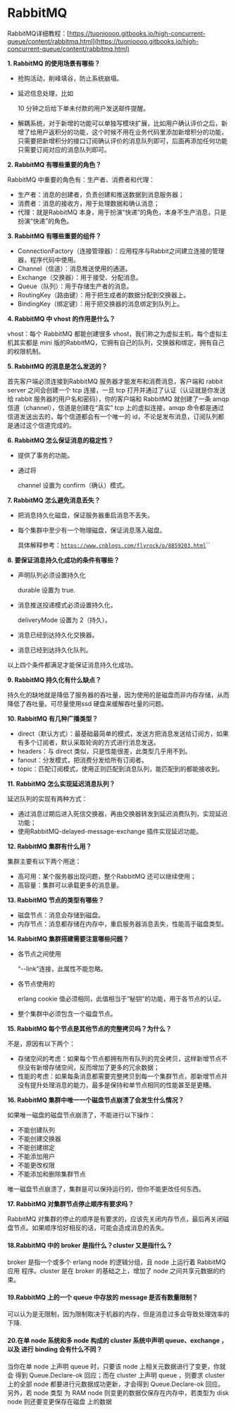 # RabbitMQ

RabbitMQ详细教程：[https://tuonioooo.gitbooks.io/high-concurrent-queue/content/rabbitmq.html](https://tuonioooo.gitbooks.io/high-concurrent-queue/content/rabbitmq.html)

**1. RabbitMQ 的使用场景有哪些？**

* 抢购活动，削峰填谷，防止系统崩塌。
* 延迟信息处理，比如

  10 分钟之后给下单未付款的用户发送邮件提醒。

* 解耦系统，对于新增的功能可以单独写模块扩展，比如用户确认评价之后，新增了给用户返积分的功能，这个时候不用在业务代码里添加新增积分的功能，只需要把新增积分的接口订阅确认评价的消息队列即可，后面再添加任何功能只需要订阅对应的消息队列即可。

**2. RabbitMQ 有哪些重要的角色？**

RabbitMQ 中重要的角色有：生产者、消费者和代理：

* 生产者：消息的创建者，负责创建和推送数据到消息服务器；
* 消费者：消息的接收方，用于处理数据和确认消息；
* 代理：就是RabbitMQ 本身，用于扮演“快递”的角色，本身不生产消息，只是扮演“快递”的角色。

**3. RabbitMQ 有哪些重要的组件？**

* ConnectionFactory（连接管理器）：应用程序与Rabbit之间建立连接的管理器，程序代码中使用。
* Channel（信道）：消息推送使用的通道。
* Exchange（交换器）：用于接受、分配消息。
* Queue（队列）：用于存储生产者的消息。
* RoutingKey（路由键）：用于把生成者的数据分配到交换器上。
* BindingKey（绑定键）：用于把交换器的消息绑定到队列上。

**4. RabbitMQ 中 vhost 的作用是什么？**

vhost：每个 RabbitMQ 都能创建很多 vhost，我们称之为虚拟主机，每个虚拟主机其实都是 mini 版的RabbitMQ，它拥有自己的队列，交换器和绑定，拥有自己的权限机制。

**5. RabbitMQ 的消息是怎么发送的？**

首先客户端必须连接到RabbitMQ 服务器才能发布和消费消息，客户端和 rabbit server 之间会创建一个 tcp 连接，一旦 tcp 打开并通过了认证（认证就是你发送给 rabbit 服务器的用户名和密码），你的客户端和 RabbitMQ 就创建了一条 amqp 信道（channel），信道是创建在“真实” tcp 上的虚拟连接，amqp 命令都是通过信道发送出去的，每个信道都会有一个唯一的 id，不论是发布消息，订阅队列都是通过这个信道完成的。

**6. RabbitMQ 怎么保证消息的稳定性？**

* 提供了事务的功能。
* 通过将

  channel 设置为 confirm（确认）模式。

**7. RabbitMQ 怎么避免消息丢失？**

* 把消息持久化磁盘，保证服务器重启消息不丢失。
* 每个集群中至少有一个物理磁盘，保证消息落入磁盘。

  具体解释参考：[`https://www.cnblogs.com/flyrock/p/8859203.html`](https://www.cnblogs.com/flyrock/p/8859203.html)\`\`

**8. 要保证消息持久化成功的条件有哪些？**

* 声明队列必须设置持久化

  durable 设置为 true.

* 消息推送投递模式必须设置持久化，

  deliveryMode 设置为 2（持久）。

* 消息已经到达持久化交换器。
* 消息已经到达持久化队列。

以上四个条件都满足才能保证消息持久化成功。

**9. RabbitMQ 持久化有什么缺点？**

持久化的缺地就是降低了服务器的吞吐量，因为使用的是磁盘而非内存存储，从而降低了吞吐量。可尽量使用ssd 硬盘来缓解吞吐量的问题。

**10. RabbitMQ 有几种广播类型？**

* direct（默认方式）：最基础最简单的模式，发送方把消息发送给订阅方，如果有多个订阅者，默认采取轮询的方式进行消息发送。
* headers：与 direct 类似，只是性能很差，此类型几乎用不到。
* fanout：分发模式，把消费分发给所有订阅者。
* topic：匹配订阅模式，使用正则匹配到消息队列，能匹配到的都能接收到。

**11. RabbitMQ 怎么实现延迟消息队列？**

延迟队列的实现有两种方式：

* 通过消息过期后进入死信交换器，再由交换器转发到延迟消费队列，实现延迟功能；
* 使用RabbitMQ-delayed-message-exchange 插件实现延迟功能。

**12. RabbitMQ 集群有什么用？**

集群主要有以下两个用途：

* 高可用：某个服务器出现问题，整个RabbitMQ 还可以继续使用；
* 高容量：集群可以承载更多的消息量。

**13. RabbitMQ 节点的类型有哪些？**

* 磁盘节点：消息会存储到磁盘。
* 内存节点：消息都存储在内存中，重启服务器消息丢失，性能高于磁盘类型。

**14. RabbitMQ 集群搭建需要注意哪些问题？**

* 各节点之间使用

  “--link”连接，此属性不能忽略。

* 各节点使用的

  erlang cookie 值必须相同，此值相当于“秘钥”的功能，用于各节点的认证。

* 整个集群中必须包含一个磁盘节点。

**15. RabbitMQ 每个节点是其他节点的完整拷贝吗？为什么？**

不是，原因有以下两个：

* 存储空间的考虑：如果每个节点都拥有所有队列的完全拷贝，这样新增节点不但没有新增存储空间，反而增加了更多的冗余数据；
* 性能的考虑：如果每条消息都需要完整拷贝到每一个集群节点，那新增节点并没有提升处理消息的能力，最多是保持和单节点相同的性能甚至是更糟。

**16. RabbitMQ 集群中唯一一个磁盘节点崩溃了会发生什么情况？**

如果唯一磁盘的磁盘节点崩溃了，不能进行以下操作：

* 不能创建队列
* 不能创建交换器
* 不能创建绑定
* 不能添加用户
* 不能更改权限
* 不能添加和删除集群节点

唯一磁盘节点崩溃了，集群是可以保持运行的，但你不能更改任何东西。

**17. RabbitMQ 对集群节点停止顺序有要求吗？**

RabbitMQ 对集群的停止的顺序是有要求的，应该先关闭内存节点，最后再关闭磁盘节点。如果顺序恰好相反的话，可能会造成消息的丢失。

#### 18.RabbitMQ 中的 broker 是指什么？cluster 又是指什么？

broker 是指一个或多个 erlang node 的逻辑分组，且 node 上运行着 RabbitMQ 应用 程序。cluster 是在 broker 的基础之上，增加了 node 之间共享元数据的约束。

#### 19.RabbitMQ 上的一个 queue 中存放的 message 是否有数量限制？

可以认为是无限制，因为限制取决于机器的内存，但是消息过多会导致处理效率的下降.

#### 20.在单 node 系统和多 node 构成的 cluster 系统中声明 queue、exchange ，以及 进行 binding 会有什么不同？

当你在单 node 上声明 queue 时，只要该 node 上相关元数据进行了变更，你就会 得到 Queue.Declare-ok 回应；而在 cluster 上声明 queue ，则要求 cluster 上的全部 node 都要进行元数据成功更新，才会得到 Queue.Declare-ok 回应。另外，若 node 类型 为 RAM node 则变更的数据仅保存在内存中，若类型为 disk node 则还要变更保存在磁盘 上的数据



